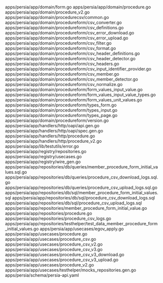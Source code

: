 apps/persia/app/domain/form.go
apps/persia/app/domain/procedure.go
apps/persia/app/domain/procedure_v2.go
apps/persia/app/domain/procedurecsv/common.go
apps/persia/app/domain/procedureform/csv_converter.go
apps/persia/app/domain/procedureform/csv_definitions.go
apps/persia/app/domain/procedureform/csv_error_download.go
apps/persia/app/domain/procedureform/csv_error_upload.go
apps/persia/app/domain/procedureform/csv_filter.go
apps/persia/app/domain/procedureform/csv_format.go
apps/persia/app/domain/procedureform/csv_header_definitions.go
apps/persia/app/domain/procedureform/csv_header_detector.go
apps/persia/app/domain/procedureform/csv_headers.go
apps/persia/app/domain/procedureform/csv_input_identifier_provider.go
apps/persia/app/domain/procedureform/csv_member.go
apps/persia/app/domain/procedureform/csv_member_detector.go
apps/persia/app/domain/procedureform/csv_normalize.go
apps/persia/app/domain/procedureform/form_values_input_value.go
apps/persia/app/domain/procedureform/form_values_input_value_types.go
apps/persia/app/domain/procedureform/form_values_unit_values.go
apps/persia/app/domain/procedureform/types_form.go
apps/persia/app/domain/procedureform/types_input.go
apps/persia/app/domain/procedureform/types_page.go
apps/persia/app/domain/procedureform/version.go
apps/persia/app/handlers/http/oapi/api.gen.go
apps/persia/app/handlers/http/oapi/spec.gen.go
apps/persia/app/handlers/http/procedure.go
apps/persia/app/handlers/http/procedure_v2.go
apps/persia/app/lib/testutils/error.go
apps/persia/app/registry/repositories.go
apps/persia/app/registry/usecases.go
apps/persia/app/registry/wire_gen.go
apps/persia/app/repositories/db/queries/member_procedure_form_initial_values.sql.go
apps/persia/app/repositories/db/queries/procedure_csv_download_logs.sql.go
apps/persia/app/repositories/db/queries/procedure_csv_upload_logs.sql.go
apps/persia/app/repositories/db/sql/member_procedure_form_initial_values.sql
apps/persia/app/repositories/db/sql/procedure_csv_download_logs.sql
apps/persia/app/repositories/db/sql/procedure_csv_upload_logs.sql
apps/persia/app/repositories/member_procedure_form_initial_value.go
apps/persia/app/repositories/procedure.go
apps/persia/app/repositories/procedure_csv_logs.go
apps/persia/app/repositories/testhelper/test_data_member_procedure_form_initial_values.go
apps/persia/app/usecases/egov_apply.go
apps/persia/app/usecases/procedure.go
apps/persia/app/usecases/procedure_csv.go
apps/persia/app/usecases/procedure_csv_v2.go
apps/persia/app/usecases/procedure_csv_v3.go
apps/persia/app/usecases/procedure_csv_v3_download.go
apps/persia/app/usecases/procedure_csv_v3_upload.go
apps/persia/app/usecases/procedure_v2.go
apps/persia/app/usecases/testhelper/mocks_repositories.gen.go
apps/persia/schema/persia-api.yaml
